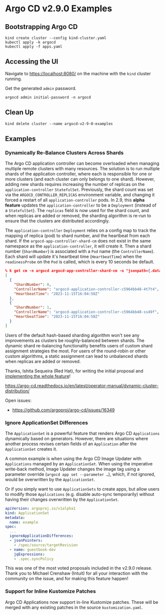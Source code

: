 # Argo CD v2.9.0 Examples

## Bootstrapping Argo CD
```
kind create cluster --config kind-cluster.yaml
kubectl apply -k argocd
kubectl apply -f apps.yaml
```

## Accessing the UI
Navigate to [https://localhost:8080/](https://localhost:8080/) on the machine with the `kind` cluster running.

Get the generated `admin` password.
```
argocd admin initial-password -n argocd
```

## Clean Up
```
kind delete cluster --name argocd-v2-9-0-examples
```

## Examples

### Dynamically Re-Balance Clusters Across Shards
The Argo CD application controller can become overloaded when managing multiple remote clusters with many resources. The solution is to run multiple shards of the application controller, where each is responsible for one or more clusters (and each cluster can only belongs to one shard). However, adding new shards requires increasing the number of replicas on the `application-controller` `StatefulSet`. Previously, the shard count was set via the `ARGOCD_CONTROLLER_REPLICAS` environment variable, and changing it forced a restart of all `application-controller` pods. In 2.9, this **alpha feature** updates the `application-controller` to be a `Deployment` (instead of a `StatefulSet`). The `replicas` field is now used for the shard count, and when replicas are added or removed, the sharding algorithm is re-run to ensure that the clusters are distributed accordingly.

The `application-controller` `Deployment` relies on a config map to track the mapping of replica (pod) to shard number, and the heartbeat from each shard. If the `argocd-app-controller-shard-cm` does not exist in the same namespace as the `application-controller`, it will create it. Then a shard number (`ShardNumber`) is associated with a `Pod` name (the `ControllerName`). Each shard will update it's heartbeat time (`HeartbeatTime`) when the `readinessProbe` on the `Pod` is called, which is every 10 seconds be default.

```json
% k get cm -n argocd argocd-app-controller-shard-cm -o "jsonpath={.data['shardControllerMapping']}" | jq
[
  {
    "ShardNumber": 0,
    "ControllerName": "argocd-application-controller-c5964bb48-4t7t4",
    "HeartbeatTime": "2023-11-15T16:04:58Z"
  },
  {
    "ShardNumber": 1,
    "ControllerName": "argocd-application-controller-c5964bb48-ss49f",
    "HeartbeatTime": "2023-11-15T16:04:58Z"
  }
]
```

Users of the default hash-based sharding algorithm won't see any improvements as clusters be roughly-balanced between shards. The dynamic shard re-balancing functionality benefits users of custom shard assignment strategies the most. For users of the round-robin or other custom algorithms, a static assignment can lead to unbalanced shards when replicas are added or removed.

Thanks, Ishita Sequeira (Red Hat), for writing the initial proposal and [implementing the whole feature](https://github.com/argoproj/argo-cd/pull/15036)!

https://argo-cd.readthedocs.io/en/latest/operator-manual/dynamic-cluster-distribution/

Open issues:
- https://github.com/argoproj/argo-cd/issues/16349

### Ignore ApplicationSet Differences
The `ApplicationSet` is a powerful feature that renders Argo CD `Applications` dynamically based on generators. However, there are situations where another process revises certain fields of an `Application` after the `ApplicationSet` creates it.

A common example is when using the Argo CD Image Updater with `Applications` managed by an `ApplicationSet`. When using the imperative write-back method, Image Updater changes the image tag using a parameter override (`argocd app set --parameter …`), which, if not ignored, would be overwritten by the `ApplicationSet`.

Or if you simply want to use `ApplicationSets` to create apps, but allow users to modify those `Applications` (e.g. disable auto-sync temporarily) without having their changes overwritten by the `ApplicationSet`.

```yaml
apiVersion: argoproj.io/v1alpha1
kind: ApplicationSet
metadata:
  name: example
spec:
  ...
  ignoreApplicationDifferences:
  - jsonPointers:
    - /spec/source/targetRevision
  - name: guestbook-dev
    jqExpressions:
    - .spec.syncPolicy
```

This was one of the most voted proposals included in the v2.9.0 release. Thank you to Michael Crenshaw (Intuit) for all your interaction with the community on the issue, and for making this feature happen!

### Support for Inline Kustomize Patches
Argo CD Applications now support in-line Kustomize patches. These will be merged with any existing patches in the source `kustomization.yaml`.